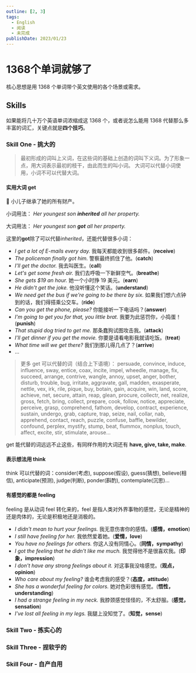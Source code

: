 ```yaml
---
outline: [2, 3]
tags: 
  - English 
  - 阅读 
  - 未完成
publishDate: 2023/01/23
---
```


# 1368个单词就够了
核心思想是用 1368 个单词带个英文使用的各个场景或需求。

## Skills

如果能将几十万个英语单词浓缩成这 1368 个，或者说怎么能用 1368 代替那么多丰富的词汇，关键点就是**四个技巧**。

### Skill One - 挑大的

> 最初形成的词叫上义词，在这些词的基础上创造的词叫下义词。为了形象一点，用大词表示最初的枝干，由此而生的叫小词。
> 大词可以代替小词使用，小词不可以代替大词。

#### 实用大词 get

🌰 小儿子继承了她的所有财产。

小词用法：
_Her youngest son **inherited** all her property._

大词用法：
_Her youngest son **got** all her property._

这里的**got**除了可以代替*inherited*，还能代替很多小词：

- _I get a lot of E-mails every day._ 我每天都能收到很多邮件。(**receive**)
- _The policeman finally got him._ 警察最终抓住了他。(**catch**)
- _I'll get the doctor._ 我去叫医生。(**call**)
- _Let's get some fresh air._ 我们去呼吸一下新鲜空气。(**breathe**)
- _She gets $19 an hour._ 她一个小时挣 19 美元。(**earn**)
- _He didn't get the joke._ 他没听懂这个笑话。(**understand**)
- _We need get the bus if we're going to be there by six._ 如果我们想六点钟到的话，我们得搭乘公交车。(**ride**)
- _Can you get the phone, please?_ 你能接听一下电话吗？(**answer**)
- _I'm going to get you for that, you little brat._ 我要为此惩罚你，小捣蛋！(**punish**)
- _That stupid dog tried to get me._ 那条蠢狗试图攻击我。(**attack**)
- _I'll get dinner if you get the movie._ 你要是请看电影我就请吃饭。(**treat**)
- _What time will we get there?_ 我们到那儿得几点了？(**arrive**)
- ...

> 更多 get 可以代替的词（结合上下语境）：
> persuade, convince, induce, influence, sway, entice, coax, incite, impel, wheedle, manage, fix, succeed, arrange, contrive, wangle, annoy, upset, anger, bother, disturb, trouble, bug, irritate, aggravate, gall, madden, exasperate, nettle, vex, irk, rile, pique, buy, botain, gain, acquire, win, land, score, achieve, net, secure, attain, reap, glean, procure, collectr, net, realize, gross, fetch, bring, collect, prepare, cook, follow, notice, appreciate, perceive, grasp, comprehend, fathom, develop, contract, experience, sustain, undergo, grab, capture, trap, seize, nail, collar, nab, apprehend, contact, reach, puzzle, confuse, baffle, bewilder, confound, perplex, mystify, stump, beat, flummox, nonplus, touch, affect, excite, stir, stimulate, arouse...

get 能代替的词远远不止这些，有同样作用的大词还有 **have, give, take, make**.

#### 表示想法用 think

think 可以代替的词：consider(考虑), suppose(假设), guess(猜想), believe(相信), anticipate(预测), judge(判断), ponder(斟酌), contemplate(沉思)...

#### 有感觉的都是 feeling

feeling 是从动词 feel 转化来的，feel 是指人类对外界事物的感觉，无论是精神的还是肉体的，无论是积极地还是消极的。

- _I didn't mean to hurt your feelings._ 我无意伤害你的感情。(**感情，emotion**)
- _I still have feeling for her._ 我依然爱着她。(**爱情，love**)
- _You have no feelings for others._ 你这人没有同情心。(**同情，sympathy**)
- _I got the feeling that he didn't like me much._ 我觉得他不是很喜欢我。(**印象，impression**)
- _I don't have any strong feelings about it._ 对这事我没啥感觉。(**观点，opinion**)
- _Who care about my feeling?_ 谁会考虑我的感受？(**态度，attitude**)
- _She has a wonderful feeling for colors._ 她对色彩很有感觉。(**悟性，understanding**)
- _I had a strange feeling in my neck._ 我脖颈感觉怪怪的，不太舒服。(**感觉，sensation**)
- _I've lost all feeling in my legs._ 我腿上没知觉了。(**知觉，sense**)

### Skill Two - 拣实心的

### Skill Three - 捏软乎的

### Skill Four - 自产自用
